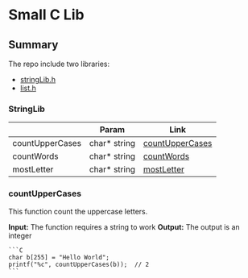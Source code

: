# Small C Lib

## Summary

The repo include two libraries:
- [stringLib.h](#StringLib)
- [list.h](#LinkedList)

### StringLib
|  | Param |Link|
|--|--|--|
| countUpperCases | char* string |[countUpperCases](#countUpperCases)|
| countWords| char* string |[countWords](#countWords)|
| mostLetter| char* string |[mostLetter](#mostLetter)|

### countUpperCases

This function count the uppercase letters.


**Input:** The function requires a string to work
**Output:** The output is an integer

    ```C
    char b[255] = "Hello World";
    printf("%c", countUpperCases(b));  // 2
    ```